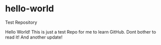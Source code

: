 # hello-world
Test Repository


Hello World!
This is just a test Repo for me to learn GitHub. Dont bother to read it!
And another update!

